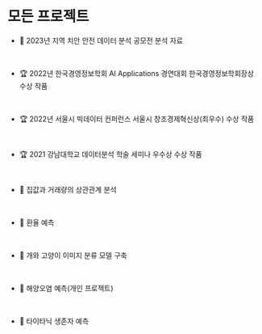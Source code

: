 # 모든 프로젝트
* 🌳 2023년 지역 치안 안전 데이터 분석 공모전 분석 자료
<br>

* 🏆 2022년 한국경영정보학회 AI Applications 경연대회 한국경영정보학회장상 수상 작품
<br>

* 🏆 2022년 서울시 빅데이터 컨퍼런스 서울시 창조경제혁신상(최우수) 수상 작품
<br>

* 🏆 2021 강남대학교 데이터분석 학술 세미나 우수상 수상 작품
<br>

* 📝 집값과 거래량의 상관관계 분석
<br>

* 📝 환율 예측
<br>

* 📝 개와 고양이 이미지 분류 모델 구축
<br>

* 📝 해양오염 예측(개인 프로젝트)
<br>

* 📝 타이타닉 생존자 예측
